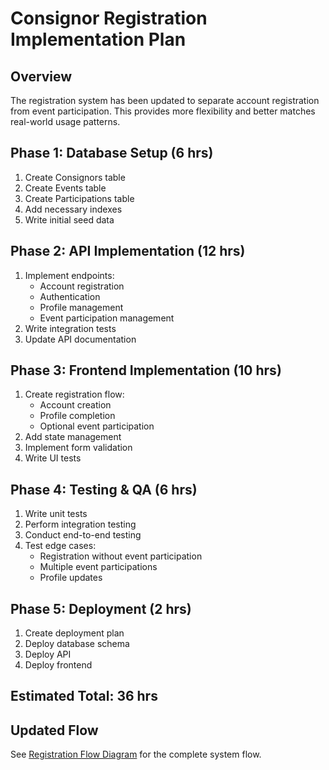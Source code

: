 # Consignor Registration Implementation Plan

## Overview
The registration system has been updated to separate account registration from event participation. This provides more flexibility and better matches real-world usage patterns.

## Phase 1: Database Setup (6 hrs)
1. Create Consignors table
2. Create Events table
3. Create Participations table
4. Add necessary indexes
5. Write initial seed data

## Phase 2: API Implementation (12 hrs)
1. Implement endpoints:
   - Account registration
   - Authentication
   - Profile management
   - Event participation management
2. Write integration tests
3. Update API documentation

## Phase 3: Frontend Implementation (10 hrs)
1. Create registration flow:
   - Account creation
   - Profile completion
   - Optional event participation
2. Add state management
3. Implement form validation
4. Write UI tests

## Phase 4: Testing & QA (6 hrs)
1. Write unit tests
2. Perform integration testing
3. Conduct end-to-end testing
4. Test edge cases:
   - Registration without event participation
   - Multiple event participations
   - Profile updates

## Phase 5: Deployment (2 hrs)
1. Create deployment plan
2. Deploy database schema
3. Deploy API
4. Deploy frontend

## Estimated Total: 36 hrs

## Updated Flow
See [Registration Flow Diagram](/docs/diagrams/flows/registration-flow.mmd) for the complete system flow.